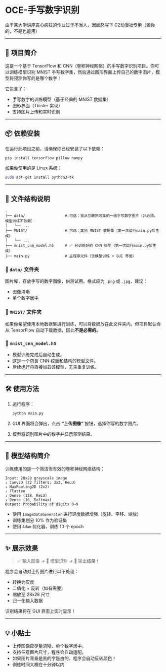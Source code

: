 

# OCE-手写数字识别

由于某大学讲座丧心病狂的作业过于不当人，因而怒写下
C2动漫社专用（骗你的，不是也能用）

---

## 🧠 项目简介

这是一个基于 TensorFlow 和 CNN（卷积神经网络）的手写数字识别项目。你可以训练模型识别 MNIST 手写数字集，然后通过图形界面上传自己的数字图片，模型将预测你写的是哪个数字！

它包含了：
- 手写数字的训练模型（基于经典的 MNIST 数据集）
- 图形界面（Tkinter 实现）
- 支持图片上传和实时识别

---

## 📦 依赖安装

在运行此项目之前，请确保你已经安装了以下依赖：

```bash
pip install tensorflow pillow numpy
````

如果你使用的是 Linux 系统：

```bash
sudo apt-get install python3-tk
```

---

## 📁 文件结构说明

```plaintext
.
├── data/                  # 可选：我从互联网收集的一组手写数字图片（非必须，模型训练不依赖）
│   └── ...               
├── MNIST/                 # 可选：本地 MNIST 数据集（第一次运行main.py后生成）
│   └── ...                
├── mnist_cnn_model.h5     # ✅ 已训练好的 CNN 模型（第一次运行main.py后生成）
├── main.py                # 主程序文件（含模型训练 + GUI 界面）
```

### 📂 `data/` 文件夹

图片库，存放手写的数字图像，供测试用。格式应为 `.png` 或 `.jpg`，建议：

* 图像清晰
* 单个数字居中


### 📂 `MNIST/` 文件夹


如果你希望使用本地数据集进行训练，可以将数据放在此文件夹内。但项目默认会从 TensorFlow 自动下载数据，因此**不是必需的**。

### 📄 `mnist_cnn_model.h5`

* 模型训练完成后自动生成。
* 这是一个包含 CNN 权重和结构的模型文件。
* 后续运行将直接加载该模型，无需重复训练。

---

## 🛠️ 使用方法

1. 运行程序：

   ```bash
   python main.py
   ```

2. GUI 界面将会弹出，点击 **“上传图像”** 按钮，选择你写的数字图片。

3. 模型将识别图片中的数字并显示预测结果。

---

## 🧪 模型结构简介

训练使用的是一个简洁但有效的卷积神经网络结构：

```text
Input: 28x28 grayscale image
↓ Conv2D (32 filters, 3x3, ReLU)
↓ MaxPooling2D (2x2)
↓ Flatten
↓ Dense (128, ReLU)
↓ Dense (10, Softmax)
Output: Probability of digits 0~9
```

* 使用 `ImageDataGenerator` 进行轻度数据增强（旋转、平移、缩放）
* 训练集划分 10% 作为验证集
* 使用 `Adam` 优化器，训练 10 个 epoch

---

## ✨ 展示效果

> ✅ 输入图像 → 🤖 模型识别 → 🎉 输出结果！

程序会自动对上传图片进行以下处理：

* 转换为灰度
* 二值化 + 反转（如有需要）
* 缩放至 28x28 尺寸
* 归一化输入数据

识别结果将在 GUI 界面上实时显示！

---

## 💡 小贴士

* 上传图像应尽量清晰、单个数字居中。
* 支持任意图片尺寸，程序会自动适配。
* 如果图片背景是黑的字是白的，程序会自动反转颜色！
* 训练时间大概在十分钟以内
